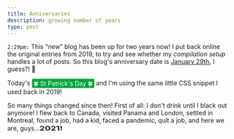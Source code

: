 ```yaml
---
title: Anniversaries
description: growing number of years
type: post
---
```


<style>
.st-paddys {
  display: inline-block;
  padding: 0.1em 0.25em;
  color: white;
  background-color: #00a53c;
  border-radius: 3px;
}
.big-ole-2021 {
  display: inline-block;
  padding: 0.1em 0.25em;;
  animation: jitters 500ms infinite alternate-reverse;
}
@media (prefers-reduced-motion: reduce) {
  .big-ole-2021 { animation: none; }
}
.big-ole-2021::selection {
  color: var(--color-primary);
  background-color: var(--color-bg);
}
.big-ole-2021:hover,
.big-ole-2021:focus {
  transform: scale(1.3);
  animation: none;
}
.big-ole-2021:focus {
  color: var(--color-bg);
  background-color: var(--color-subdued);
}
@keyframes jitters {
  from { transform: skewX(-4deg) scaleX(1) scaleY(1.6); }
  to { transform: skewX(4deg) scaleX(1.4) scaleY(1); }
}
</style>

`2:29pm:` This “new” blog has been up for two years now! I put back online the original entries from 2019, to try and see whether my _compilation setup_ handles a lot of posts. So this blog's anniversary date is [January 29th](/blog/2019/01/29/first-post), I guess?! 🤔

Today's <span class="st-paddys">🍀 St Patrick's Day 🍀</span> and I'm using the same little CSS snippet I used back in 2019!

So many things changed since then! First of all: I don't drink until I black out anymore! I flew back to Canada, visited Panama and London, settled in Montreal, found a job, had a kid, faced a pandemic, quit a job, and here we are, guys... <strong class="big-ole-2021" contenteditable>2021!</strong>
